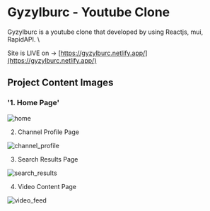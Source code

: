# Gyzylburc - Youtube Clone

Gyzylburc is a youtube clone that developed by using Reactjs, mui, RapidAPI. \

Site is LIVE on -> [https://gyzylburc.netlify.app/](https://gyzylburc.netlify.app/)

## Project Content Images

### '1. Home Page'

![home](https://github.com/Charyyev17/gyzylburc-youtube-clone/assets/66562485/a24235dd-fefe-4763-84c4-ba8d86048635)

2. Channel Profile Page

![channel_profile](https://github.com/Charyyev17/gyzylburc-youtube-clone/assets/66562485/6c52bcf7-dd88-4466-995e-229614d37c5b)

3. Search Results Page

![search_results](https://github.com/Charyyev17/gyzylburc-youtube-clone/assets/66562485/04acbbb7-07fd-4824-b9d1-7f2be6988bbe)

4. Video Content Page

![video_feed](https://github.com/Charyyev17/gyzylburc-youtube-clone/assets/66562485/da682881-7eca-4828-b9e7-07750bf4d036)



